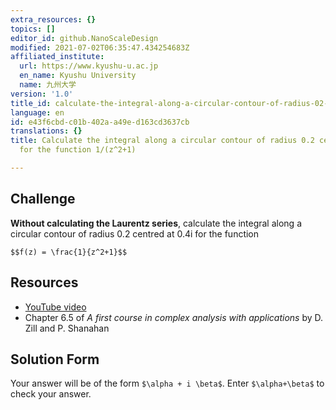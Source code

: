 ```yaml
---
extra_resources: {}
topics: []
editor_id: github.NanoScaleDesign
modified: 2021-07-02T06:35:47.434254683Z
affiliated_institute:
  url: https://www.kyushu-u.ac.jp
  en_name: Kyushu University
  name: 九州大学
version: '1.0'
title_id: calculate-the-integral-along-a-circular-contour-of-radius-02-centred-at-04i-for-the-function-1z21
language: en
id: e43f6cbd-c01b-402a-a49e-d163cd3637cb
translations: {}
title: Calculate the integral along a circular contour of radius 0.2 centred at 0.4i
  for the function 1/(z^2+1)

---
```


## Challenge
**Without calculating the Laurentz series**, calculate the integral along a circular contour of radius 0.2 centred at 0.4i for the function

`$$f(z) = \frac{1}{z^2+1}$$`

## Resources
- [YouTube video](https://www.youtube.com/watch?v=sSj7z-pz-yY)
- Chapter 6.5 of *A first course in complex analysis with applications* by D. Zill and P. Shanahan


## Solution Form
Your answer will be of the form `$\alpha + i \beta$`.
Enter `$\alpha+\beta$` to check your answer.